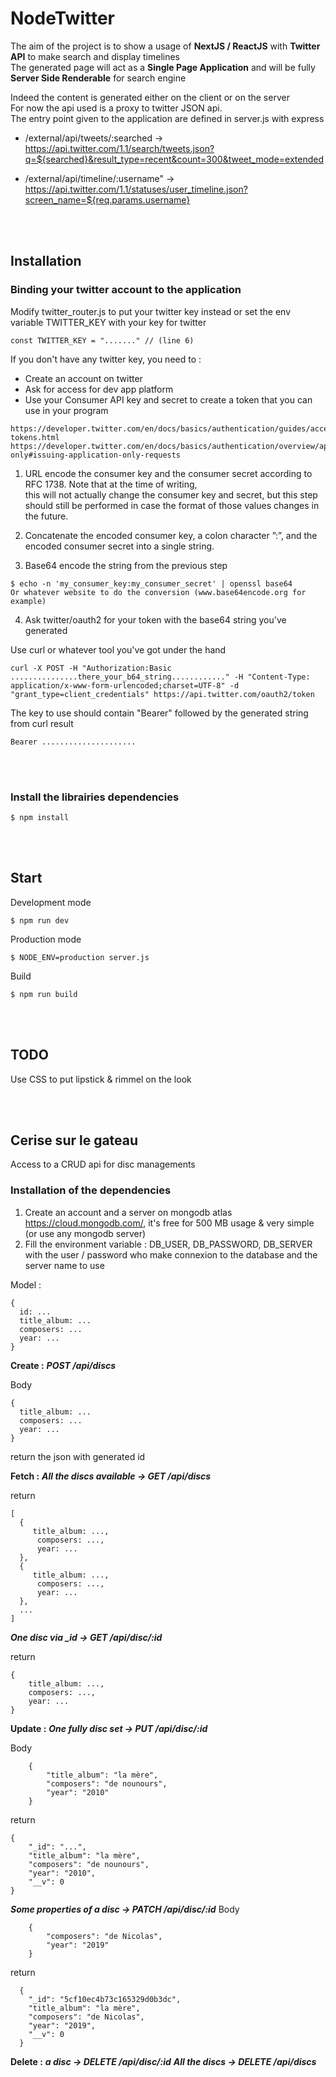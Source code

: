 # NodeTwitter

The aim of the project is to show a usage of **NextJS / ReactJS** with **Twitter API** to make search and display timelines  
The generated page will act as a **Single Page Application** and will be fully **Server Side Renderable** for search engine  

Indeed the content is generated either on the client or on the server  
For now the api used is a proxy to twitter JSON api.  
The entry point given to the application are defined in server.js with express  

  * /external/api/tweets/:searched ->  
    https://api.twitter.com/1.1/search/tweets.json?q=${searched}&result_type=recent&count=300&tweet_mode=extended  

  * /external/api/timeline/:username" ->  
    https://api.twitter.com/1.1/statuses/user_timeline.json?screen_name=${req.params.username}  

<br/><br/>

## Installation
### Binding your twitter account to the application

Modify twitter_router.js to put your twitter key instead or set the env variable TWITTER_KEY with your key for twitter

```
const TWITTER_KEY = "......." // (line 6)
```

If you don't have any twitter key, you need to :
  * Create an account on twitter
  * Ask for access for dev app platform
  * Use your Consumer API key and secret to create a token that you can use in your program
```
https://developer.twitter.com/en/docs/basics/authentication/guides/access-tokens.html
https://developer.twitter.com/en/docs/basics/authentication/overview/application-only#issuing-application-only-requests  
```

1. URL encode the consumer key and the consumer secret according to RFC 1738. Note that at the time of writing,   
   this will not actually change the consumer key and secret, but this step should still be performed in case the format of those values changes in the future.  

2. Concatenate the encoded consumer key, a colon character ”:”, and the encoded consumer secret into a single string.

3. Base64 encode the string from the previous step 
```
$ echo -n 'my_consumer_key:my_consumer_secret' | openssl base64 
Or whatever website to do the conversion (www.base64encode.org for example)
```
4. Ask twitter/oauth2 for your token with the base64 string you've generated

Use curl or whatever tool you've got under the hand

```
curl -X POST -H "Authorization:Basic ...............there_your_b64_string............" -H "Content-Type: application/x-www-form-urlencoded;charset=UTF-8" -d "grant_type=client_credentials" https://api.twitter.com/oauth2/token
```

The key to use should contain "Bearer" followed by the generated string from curl result
```
Bearer .....................
```
<br/><br/>

### Install the librairies dependencies
```
$ npm install
```
<br/><br/>
## Start
Development mode  
```
$ npm run dev
```

Production mode
```
$ NODE_ENV=production server.js
```

Build
```
$ npm run build
```
<br/><br/>
## TODO
Use CSS to put lipstick & rimmel on the look

<br/><br/>
## Cerise sur le gateau
Access to a CRUD api for disc managements

### Installation of the dependencies ###
1. Create an account and a server on mongodb atlas https://cloud.mongodb.com/, it's free for 500 MB usage & very simple (or use any mongodb server)
2. Fill the environment variable : DB_USER, DB_PASSWORD, DB_SERVER with the user / password who make connexion to the database and the server name to use

Model :
```
{
  id: ...
  title_album: ...
  composers: ...
  year: ...
}
```

**Create :**
***POST /api/discs***

Body
```
{
  title_album: ...
  composers: ...
  year: ...
}
```

return the json with generated id

**Fetch :**
***All the discs available -> GET /api/discs***

return
```
[
  {
     title_album: ...,
      composers: ...,
      year: ...
  },
  {
     title_album: ...,
      composers: ...,
      year: ...
  },
  ...
]
```

***One disc via _id -> GET /api/disc/:id***

return 
```
{
    title_album: ...,
    composers: ...,
    year: ...
}
```

**Update :**
***One fully disc set -> PUT /api/disc/:id***

Body
```
    {
        "title_album": "la mère",
        "composers": "de nounours",
        "year": "2010"
    }
```

return
```
{
    "_id": "...",
    "title_album": "la mère",
    "composers": "de nounours",
    "year": "2010",
    "__v": 0
}
```

***Some properties of a disc -> PATCH /api/disc/:id***
Body
```
    {
        "composers": "de Nicolas",
        "year": "2019"
    }
```

return 
```
  {
    "_id": "5cf10ec4b73c165329d0b3dc",
    "title_album": "la mère",
    "composers": "de Nicolas",
    "year": "2019",
    "__v": 0
  }
```

**Delete :**
***a disc -> DELETE /api/disc/:id***
***All the discs -> DELETE /api/discs***


